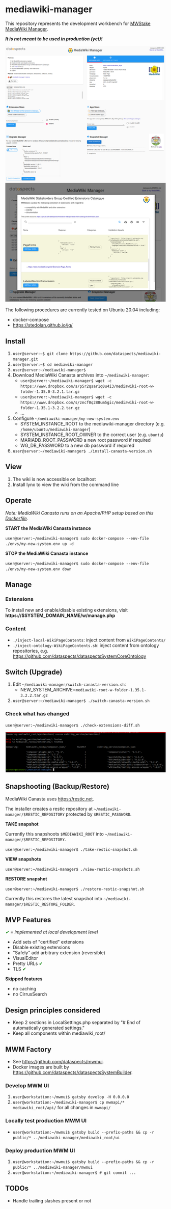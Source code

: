 # mediawiki-manager

This repository represents the development workbench for [MWStake MediaWiki Manager](https://mwstake.org/mwstake/wiki/MWStake_MediaWiki_Manager).

***It is not meant to be used in production (yet)!***

![DSMWM screenshot](images/mwmscreenshot.png)
![DSMWM screenshot](images/mwstakeextensionstore.png)

The following procedures are currently tested on Ubuntu 20.04 including:
* docker-compose
* https://stedolan.github.io/jq/

## Install

1. `user@server:~$ git clone https://github.com/dataspects/mediawiki-manager.git`
2. `user@server:~$ cd mediawiki-manager`
3. `user@server:~/mediawiki-manager$`
4. Download MediaWiki Canasta archives into `~/mediawiki-manager`:
    * `user@server:~/mediawiki-manager$ wget -c https://www.dropbox.com/s/p5r2qsar1q0u4i3/mediawiki-root-w-folder-1.35.0-3.2.1.tar.gz`
    * `user@server:~/mediawiki-manager$ wget -c https://www.dropbox.com/s/zncf0q288um5gic/mediawiki-root-w-folder-1.35.1-3.2.2.tar.gz`
    * ...
5. Configure `~/mediawiki-manager/my-new-system.env`
    * SYSTEM_INSTANCE_ROOT to the mediawiki-manager directory (e.g. `/home/ubuntu/mediawiki-manager`)
    * SYSTEM_INSTANCE_ROOT_OWNER to the correct user (e.g. `ubuntu`)
    * MARIADB_ROOT_PASSWORD a new root password if required
    * WG_DB_PASSWORD to a new db password if required
6. `user@server:~/mediawiki-manager$ ./install-canasta-version.sh`

## View
1. The wiki is now accessible on localhost
2. Install lynx to view the wiki from the command line

## Operate

*Note: MediaWiki Canasta runs on an Apache/PHP setup based on this [Dockerfile](https://github.com/dataspects/dataspectsSystemBuilder/blob/master/docker-images/php-apache/Dockerfile).*

**START the MediaWiki Canasta instance**

`user@server:~/mediawiki-manager$ sudo docker-compose --env-file ./envs/my-new-system.env up -d`

**STOP the MediaWiki Canasta instance**

`user@server:~/mediawiki-manager$ sudo docker-compose --env-file ./envs/my-new-system.env down`

## Manage

### Extensions

To install new and enable/disable existing extensions, visit **https://$SYSTEM_DOMAIN_NAME/w/manage.php**

### Content

* `./inject-local-WikiPageContents`: inject content from `WikiPageContents/`
* `./inject-ontology-WikiPageContents.sh`: inject content from ontology repositories, e.g. https://github.com/dataspects/dataspectsSystemCoreOntology


## Switch (Upgrade)

1. Edit `~/mediawiki-manager/switch-canasta-version.sh`:
    * NEW_SYSTEM_ARCHIVE=`mediawiki-root-w-folder-1.35.1-3.2.2.tar.gz`
2. `user@server:~/mediawiki-manager$ ./switch-canasta-version.sh`

### Check what has changed

`user@server:~/mediawiki-manager$ ./check-extensions-diff.sh`

![Check MW config diffs](images/check-mw-config-diffs.png)

## Snapshooting (Backup/Restore)

MediaWiki Canasta uses https://restic.net.

The installer creates a restic repository at `~/mediawiki-manager/$RESTIC_REPOSITORY` protected by `$RESTIC_PASSWORD`.

**TAKE snapshot**

Currently this snapshoots `$MEDIAWIKI_ROOT` into `~/mediawiki-manager/$RESTIC_REPOSITORY`.

`user@server:~/mediawiki-manager$ ./take-restic-snapshot.sh`

**VIEW snapshots**

`user@server:~/mediawiki-manager$ ./view-restic-snapshots.sh`

**RESTORE snapshot**

`user@server:~/mediawiki-manager$ ./restore-restic-snapshot.sh`

Currently this restores the latest snapshot into `~/mediawiki-manager/$RESTIC_RESTORE_FOLDER`.


## MVP Features

 *<span style="color:green">&#10004;</span> = implemented at local development level*

* Add sets of "certified" extensions
* Disable existing extensions
* "Safely" add arbitrary extension (reversible)
* VisualEditor
* Pretty URLs <span style="color:green">&#10004;</span>
* TLS <span style="color:green">&#10004;</span>

**Skipped features**
* no caching
* no CirrusSearch

## Design principles considered

* Keep 2 sections in LocalSettings.php separated by "# End of automatically generated settings."
* Keep all components within mediawiki_root/

## MWM Factory

* See https://github.com/dataspects/mwmui.
* Docker images are built by https://github.com/dataspects/dataspectsSystemBuilder.
### Develop MWM UI

1. `user@workstation:~/mwmui$ gatsby develop -H 0.0.0.0`
2. `user@workstation:~/mediawiki-manager$ cp mwmapi/* mediawiki_root/api/` for all changes in `mwmapi/`

### Locally test production MWM UI

* `user@workstation:~/mwmui$ gatsby build --prefix-paths && cp -r public/* ../mediawiki-manager/mediawiki_root/ui`

### Deploy production MWM UI

1. `user@workstation:~/mwmui$ gatsby build --prefix-paths && cp -r public/* ../mediawiki-manager/mwmui`
2. `user@workstation:~/mediawiki-manager$ # git commit ...`

## TODOs

* Handle trailing slashes present or not